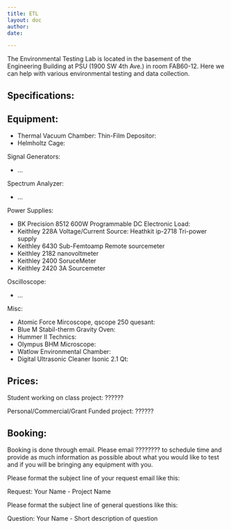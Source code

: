 ```yaml
---
title: ETL
layout: doc
author: 
date: 

---
```


The Environmental Testing Lab is located in the basement of the Engineering Building at PSU (1900 SW 4th Ave.) in room FAB60-12. Here we can help with various environmental testing and data collection.

## Specifications:

## Equipment:
* Thermal Vacuum Chamber: Thin-Film Depositor: 
* Helmholtz Cage: 

Signal Generators: 
* ...

Spectrum Analyzer:
* ...

Power Supplies:
* BK Precision 8512 600W Programmable DC Electronic Load:
* Keithley 228A Voltage/Current Source:
Heathkit ip-2718 Tri-power supply
* Keithley 6430 Sub-Femtoamp Remote sourcemeter
* Keithley 2182 nanovoltmeter
* Keithley 2400 SoruceMeter
* Keithley 2420 3A Sourcemeter

Oscilloscope:
* ...

Misc:
* Atomic Force Mircoscope, qscope 250 quesant:
* Blue M Stabil-therm Gravity Oven:
* Hummer II Technics:
* Olympus BHM Microscope:
* Watlow Environmental Chamber:
* Digital Ultrasonic Cleaner Isonic 2.1 Qt:


## Prices:
Student working on class project: ??????

Personal/Commercial/Grant Funded project: ??????

## Booking:
Booking is done through email. Please email ???????? to schedule time and provide as much information as possible about what you would like to test and if you will be bringing any equipment with you. 


Please format the subject line of your request email like this: 

Request: Your Name - Project Name

Please format the subject line of general questions like this: 

Question: Your Name - Short description of question
